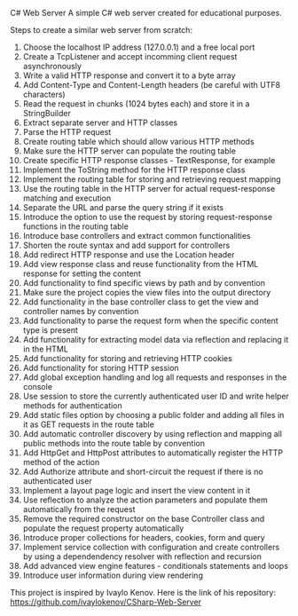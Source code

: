 C# Web Server
A simple C# web server created for educational purposes.

Steps to create a similar web server from scratch:

01. Choose the localhost IP address (127.0.0.1) and a free local port
02. Create a TcpListener and accept incomming client request asynchronously
03. Write a valid HTTP response and convert it to a byte array
04. Add Content-Type and Content-Length headers (be careful with UTF8 characters)
05. Read the request in chunks (1024 bytes each) and store it in a StringBuilder
06. Extract separate server and HTTP classes
07. Parse the HTTP request
08. Create routing table which should allow various HTTP methods
09. Make sure the HTTP server can populate the routing table
10. Create specific HTTP response classes - TextResponse, for example
11. Implement the ToString method for the HTTP response class
12. Implement the routing table for storing and retrieving request mapping
13. Use the routing table in the HTTP server for actual request-response matching and execution
14. Separate the URL and parse the query string if it exists
15. Introduce the option to use the request by storing request-response functions in the routing table
16. Introduce base controllers and extract common functionalities
17. Shorten the route syntax and add support for controllers
18. Add redirect HTTP response and use the Location header
19. Add view response class and reuse functionality from the HTML response for setting the content
20. Add functionality to find specific views by path and by convention
21. Make sure the project copies the view files into the output directory
22. Add functionality in the base controller class to get the view and controller names by convention
23. Add functionality to parse the request form when the specific content type is present
24. Add functionality for extracting model data via reflection and replacing it in the HTML
25. Add functionality for storing and retrieving HTTP cookies
26. Add functionality for storing HTTP session
27. Add global exception handling and log all requests and responses in the console
28. Use session to store the currently authenticated user ID and write helper methods for authentication
29. Add static files option by choosing a public folder and adding all files in it as GET requests in the route table
30. Add automatic controller discovery by using reflection and mapping all public methods into the route table by convention
31. Add HttpGet and HttpPost attributes to automatically register the HTTP method of the action
32. Add Authorize attribute and short-circuit the request if there is no authenticated user
33. Implement a layout page logic and insert the view content in it
34. Use reflection to analyze the action parameters and populate them automatically from the request
35. Remove the required constructor on the base Controller class and populate the request property automatically
36. Introduce proper collections for headers, cookies, form and query
37. Implement service collection with configuration and create controllers by using a dependendency resolver with reflection and recursion
38. Add advanced view engine features - conditionals statements and loops
39. Introduce user information during view rendering

This project is inspired by Ivaylo Kenov. Here is the link of his repository: https://github.com/ivaylokenov/CSharp-Web-Server